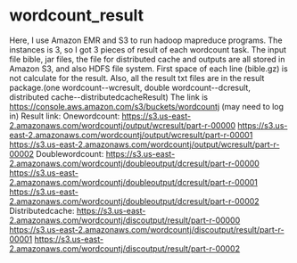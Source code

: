 # wordcount_result
Here, I use Amazon EMR and S3 to run hadoop mapreduce programs. The instances is 3, so I got 3 pieces of result of each wordcount task. The input file bible, jar files, the file for distributed cache and outputs are all stored in Amazon S3, and also HDFS file system. First space of each line (bible.gz) is not calculate for the result.
Also, all the result txt files are in the result package.(one wordcount--wcresult, double wordcount--dcresult, distributed cache--distributedcacheResult)
The link is https://console.aws.amazon.com/s3/buckets/wordcountj (may need to log in)
Result link:
Onewordcount: https://s3.us-east-2.amazonaws.com/wordcountj/output/wcresult/part-r-00000
https://s3.us-east-2.amazonaws.com/wordcountj/output/wcresult/part-r-00001
https://s3.us-east-2.amazonaws.com/wordcountj/output/wcresult/part-r-00002
Doublewordcount:
https://s3.us-east-2.amazonaws.com/wordcountj/doubleoutput/dcresult/part-r-00000
https://s3.us-east-2.amazonaws.com/wordcountj/doubleoutput/dcresult/part-r-00001
https://s3.us-east-2.amazonaws.com/wordcountj/doubleoutput/dcresult/part-r-00002
Distributedcache:
https://s3.us-east-2.amazonaws.com/wordcountj/discoutput/result/part-r-00000
https://s3.us-east-2.amazonaws.com/wordcountj/discoutput/result/part-r-00001
https://s3.us-east-2.amazonaws.com/wordcountj/discoutput/result/part-r-00002
